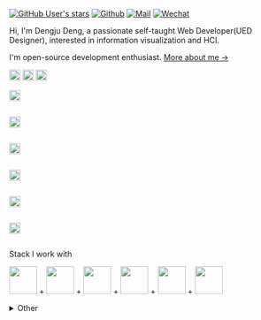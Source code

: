 [![GitHub User's stars](https://img.shields.io/github/stars/alibaba/hooks?style=social)](https://github.com/Turkyden)
[![Github](https://img.shields.io/github/followers/Turkyden?label=Follow&style=social)](https://github.com/Turkyden)
[![Mail](https://img.shields.io/badge/-wj871287@gmail.com-gray?style=flat-square&logo=gmail&logoColor=red&link=)](mailto:wj871287@gmail.com)
[![Wechat](https://img.shields.io/badge/-15026579658-07c160?style=flat-square&logo=Wechat&logoColor=white&link=https://www.linkedin.com/in/dengju-deng-8707b7a5/)](https://www.linkedin.com/in/alexey-khachatryan-8707b7a5/)

Hi, I'm Dengju Deng, a passionate self-taught Web Developer(UED Designer), interested in information visualization and HCI. 

I'm open-source development enthusiast. [More about me &rarr;](https://github.com/Turkyden)

<code><img height="20" alt="github" src="https://camo.githubusercontent.com/b079fe922f00c4b86f1b724fbc2e8141c468794ce8adbc9b7456e5e1ad09c622/68747470733a2f2f6564656e742e6769746875622e696f2f537570657254696e7949636f6e732f696d616765732f7376672f6769746875622e737667"></code>
<code><img height="20" alt="dribbble" src="https://camo.githubusercontent.com/ad020ac08fdbf9becdb52a0d5e18ec3eff97c297d8c7ef9f6ff06459e39fa984/68747470733a2f2f6564656e742e6769746875622e696f2f537570657254696e7949636f6e732f696d616765732f7376672f6472696262626c652e737667"></code>
<code><img height="20" alt="chrome" src="https://camo.githubusercontent.com/9f9d124d411068111c0c4707b245a3461c5c1171f7310b802c1be1353c68c93d/68747470733a2f2f6564656e742e6769746875622e696f2f537570657254696e7949636f6e732f696d616765732f7376672f6368726f6d652e737667"></code>
<code>
  <a title="知乎" href="https://www.zhihu.com/people/a-ju-76" target="_blank">
    <img height="20" alt="zhihu" src="https://static.zhihu.com/static/favicon.ico">
  </a>
</code>
<code>
  <a title="掘金" href="https://juejin.im/user/1398234519441261" target="_blank">
    <img height="20" alt="juejin" src="https://b-gold-cdn.xitu.io/favicons/v2/favicon-32x32.png">
  </a>
</code>
<code>
  <a title="思否" href="https://segmentfault.com/u/turkyden" target="_blank">
    <img height="20" alt="segmentfault" src="https://cdn.segmentfault.com/v-5fb77f84/global/img/favicon.ico">
  </a>
</code>
<code>
  <a title="stackoverflow" href="https://stackoverflow.com/users/9764081/turkyden" target="_blank">
    <img height="20" alt="segmentfault" src="https://cdn.sstatic.net/Sites/stackoverflow/Img/favicon.ico?v=ec617d715196">
  </a>
</code>
<code>
  <a title="codesandbox" href="https://codesandbox.io/u/Turkyden" target="_blank">
    <img height="20" alt="juejin" src="https://codesandbox.io/favicon.ico">
  </a>
</code>
<code>
  <a title="codepen" href="https://codepen.io/Turkyden" target="_blank">
    <img height="20" alt="juejin" src="https://static.codepen.io/assets/favicon/favicon-aec34940fbc1a6e787974dcd360f2c6b63348d4b1f4e06c77743096d55480f33.ico">
  </a>
</code>

Stack I work with

<code><img height="50" src="https://www.vectorlogo.zone/logos/reactjs/reactjs-ar21.svg"></code>
+
<code><img height="50" src="https://www.vectorlogo.zone/logos/typescriptlang/typescriptlang-ar21.svg"></code>
+
<code><img height="50" src="https://www.vectorlogo.zone/logos/graphql/graphql-ar21.svg"></code>
+
<code><img height="50" src="https://www.vectorlogo.zone/logos/nestjs/nestjs-ar21.svg"></code>
+
<code><img height="50" src="https://www.vectorlogo.zone/logos/electronjs/electronjs-ar21.svg"></code>
+
<code><img height="50" src="https://www.vectorlogo.zone/logos/nodejs/nodejs-ar21.svg"></code>

<details>

<summary>Other</summary>

<br/>

[![Anurag's github stats](https://github-readme-stats.vercel.app/api?username=Turkyden)](https://github.com/Turkyden)

</details>

<!-- 
2021-05-12

> The code is written for people to read, and then for machines to run.     
-->
